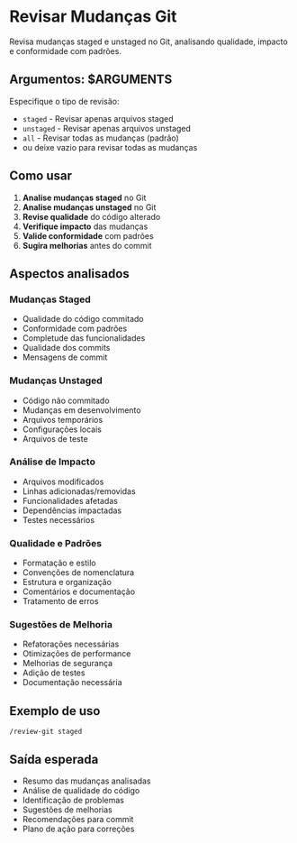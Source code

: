 # Revisar Mudanças Git

Revisa mudanças staged e unstaged no Git, analisando qualidade, impacto e conformidade com padrões.

## Argumentos: $ARGUMENTS

Especifique o tipo de revisão:
- `staged` - Revisar apenas arquivos staged
- `unstaged` - Revisar apenas arquivos unstaged  
- `all` - Revisar todas as mudanças (padrão)
- ou deixe vazio para revisar todas as mudanças

## Como usar

1. **Analise mudanças staged** no Git
2. **Analise mudanças unstaged** no Git
3. **Revise qualidade** do código alterado
4. **Verifique impacto** das mudanças
5. **Valide conformidade** com padrões
6. **Sugira melhorias** antes do commit

## Aspectos analisados

### Mudanças Staged
- Qualidade do código commitado
- Conformidade com padrões
- Completude das funcionalidades
- Qualidade dos commits
- Mensagens de commit

### Mudanças Unstaged
- Código não commitado
- Mudanças em desenvolvimento
- Arquivos temporários
- Configurações locais
- Arquivos de teste

### Análise de Impacto
- Arquivos modificados
- Linhas adicionadas/removidas
- Funcionalidades afetadas
- Dependências impactadas
- Testes necessários

### Qualidade e Padrões
- Formatação e estilo
- Convenções de nomenclatura
- Estrutura e organização
- Comentários e documentação
- Tratamento de erros

### Sugestões de Melhoria
- Refatorações necessárias
- Otimizações de performance
- Melhorias de segurança
- Adição de testes
- Documentação necessária

## Exemplo de uso

```
/review-git staged
```

## Saída esperada

- Resumo das mudanças analisadas
- Análise de qualidade do código
- Identificação de problemas
- Sugestões de melhorias
- Recomendações para commit
- Plano de ação para correções
